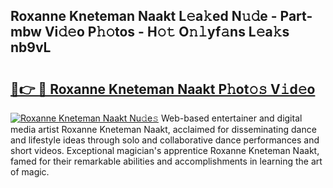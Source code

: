 ## Roxanne Kneteman Naakt L𝚎a𝚔ed N𝚞𝚍e - Part-mbw Vi𝚍𝚎o P𝚑𝚘tos - H𝚘𝚝 O𝚗𝚕yf𝚊ns L𝚎a𝚔s nb9vL

# <h2><a href="http://kf2t4s3.oniu.top/?m=Roxanne+Kneteman+Naakt">🔗👉 🔴 Roxanne Kneteman Naakt P𝚑ot𝚘𝚜 V𝚒d𝚎o</a></h2>

[![Roxanne Kneteman Naakt Nu𝚍e𝚜](https://i.imgur.com/0qMVB7G.gif)](http://kf2t4s3.oniu.top/?m=Roxanne+Kneteman+Naakt)
Web-based entertainer and digital media artist Roxanne Kneteman Naakt, acclaimed for disseminating dance and lifestyle ideas through solo and collaborative dance performances and short videos. Exceptional magician's apprentice Roxanne Kneteman Naakt, famed for their remarkable abilities and accomplishments in learning the art of magic.  
